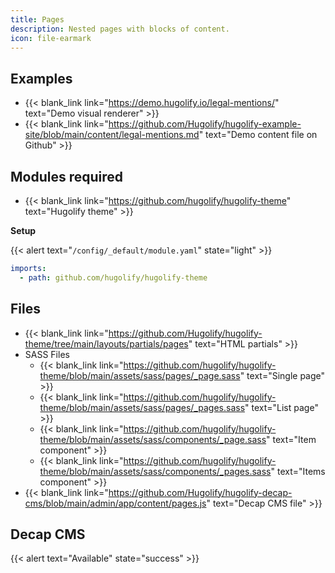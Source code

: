 ```yaml
---
title: Pages
description: Nested pages with blocks of content.
icon: file-earmark
---
```


## Examples

- {{< blank_link link="https://demo.hugolify.io/legal-mentions/" text="Demo visual renderer" >}}
- {{< blank_link link="https://github.com/Hugolify/hugolify-example-site/blob/main/content/legal-mentions.md" text="Demo content file on Github" >}}

## Modules required

- {{< blank_link link="https://github.com/hugolify/hugolify-theme" text="Hugolify theme" >}}

**Setup**

{{< alert text="`/config/_default/module.yaml`" state="light" >}}

```yml
imports:
  - path: github.com/hugolify/hugolify-theme
```

## Files

- {{< blank_link link="https://github.com/Hugolify/hugolify-theme/tree/main/layouts/partials/pages" text="HTML partials" >}}
- SASS Files
  - {{< blank_link link="https://github.com/hugolify/hugolify-theme/blob/main/assets/sass/pages/_page.sass" text="Single page" >}}
  - {{< blank_link link="https://github.com/hugolify/hugolify-theme/blob/main/assets/sass/pages/_pages.sass" text="List page" >}}
  - {{< blank_link link="https://github.com/hugolify/hugolify-theme/blob/main/assets/sass/components/_page.sass" text="Item component" >}}
  - {{< blank_link link="https://github.com/hugolify/hugolify-theme/blob/main/assets/sass/components/_pages.sass" text="Items component" >}}
- {{< blank_link link="https://github.com/Hugolify/hugolify-decap-cms/blob/main/admin/app/content/pages.js" text="Decap CMS file" >}}

## Decap CMS

{{< alert text="Available" state="success" >}}

